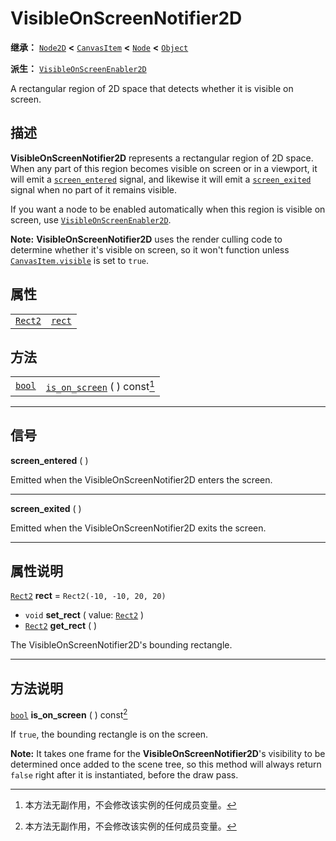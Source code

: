 <!-- ⚠ 请勿编辑本文件 ⚠ -->
<!-- 本文档使用脚本从 WeDot 引擎源码仓库生成。 -->
<!-- 生成脚本：https://github.com/WeDot-Engine/WeDot/tree/master/doc/tools/make_md.py； -->
<!-- 原文件：https://github.com/WeDot-Engine/WeDot/tree/master/doc/classes/VisibleOnScreenNotifier2D.xml。 -->

<div id="_class_visibleonscreennotifier2d"></div>

# VisibleOnScreenNotifier2D

**继承：** [`Node2D`](class_node2d.md) **<** [`CanvasItem`](class_canvasitem.md) **<** [`Node`](class_node.md) **<** [`Object`](class_object.md)

**派生：** [`VisibleOnScreenEnabler2D`](class_visibleonscreenenabler2d.md)

A rectangular region of 2D space that detects whether it is visible on screen.

## 描述

**VisibleOnScreenNotifier2D** represents a rectangular region of 2D space. When any part of this region becomes visible on screen or in a viewport, it will emit a [`screen_entered`](class_visibleonscreennotifier2d.md#class_visibleonscreennotifier2d_signal_screen_entered) signal, and likewise it will emit a [`screen_exited`](class_visibleonscreennotifier2d.md#class_visibleonscreennotifier2d_signal_screen_exited) signal when no part of it remains visible.

If you want a node to be enabled automatically when this region is visible on screen, use [`VisibleOnScreenEnabler2D`](class_visibleonscreenenabler2d.md).

 **Note:** **VisibleOnScreenNotifier2D** uses the render culling code to determine whether it's visible on screen, so it won't function unless [`CanvasItem.visible`](class_canvasitem.md#class_canvasitem_property_visible) is set to `true`.

## 属性

|||
|:-:|:--|
| [`Rect2`](class_rect2.md) | [`rect`](class_visibleonscreennotifier2d.md#class_visibleonscreennotifier2d_property_rect) | ``Rect2(-10, -10, 20, 20)`` |

## 方法

|||
|:-:|:--|
| [`bool`](class_bool.md) | [`is_on_screen`](class_visibleonscreennotifier2d.md#class_visibleonscreennotifier2d_method_is_on_screen) ( ) const[^const] |

<!-- rst-class:: classref-section-separator -->

---

## 信号

<div id="_class_class_visibleonscreennotifier2d_signal_screen_entered"></div>

**screen_entered** ( ) <div id="class_visibleonscreennotifier2d_signal_screen_entered"></div>

Emitted when the VisibleOnScreenNotifier2D enters the screen.

<!-- rst-class:: classref-item-separator -->

---

<div id="_class_class_visibleonscreennotifier2d_signal_screen_exited"></div>

**screen_exited** ( ) <div id="class_visibleonscreennotifier2d_signal_screen_exited"></div>

Emitted when the VisibleOnScreenNotifier2D exits the screen.

<!-- rst-class:: classref-section-separator -->

---

## 属性说明

<div id="_class_visibleonscreennotifier2d_property_rect"></div>

[`Rect2`](class_rect2.md) **rect** = ``Rect2(-10, -10, 20, 20)`` <div id="class_visibleonscreennotifier2d_property_rect"></div>

- `void` **set_rect** ( value: [`Rect2`](class_rect2.md) )
- [`Rect2`](class_rect2.md) **get_rect** ( )

The VisibleOnScreenNotifier2D's bounding rectangle.

<!-- rst-class:: classref-section-separator -->

---

## 方法说明

<div id="_class_visibleonscreennotifier2d_method_is_on_screen"></div>

[`bool`](class_bool.md) **is_on_screen** ( ) const[^const]<div id="class_visibleonscreennotifier2d_method_is_on_screen"></div>

If `true`, the bounding rectangle is on the screen.

 **Note:** It takes one frame for the **VisibleOnScreenNotifier2D**'s visibility to be determined once added to the scene tree, so this method will always return `false` right after it is instantiated, before the draw pass.

[^virtual]: 本方法通常需要用户覆盖才能生效。
[^const]: 本方法无副作用，不会修改该实例的任何成员变量。
[^vararg]: 本方法除了能接受在此处描述的参数外，还能够继续接受任意数量的参数。
[^constructor]: 本方法用于构造某个类型。
[^static]: 调用本方法无需实例，可直接使用类名进行调用。
[^operator]: 本方法描述的是使用本类型作为左操作数的有效运算符。
[^bitfield]: 这个值是由下列位标志构成位掩码的整数。
[^void]: 无返回值。

